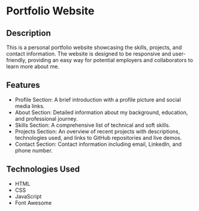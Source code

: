 # Portfolio Website

## Description

This is a personal portfolio website showcasing the skills, projects, and contact information. The website is designed to be responsive and user-friendly, providing an easy way for potential employers and collaborators to learn more about me.

## Features

- Profile Section: A brief introduction with a profile picture and social media links.
- About Section: Detailed information about my background, education, and professional journey.
- Skills Section: A comprehensive list of technical and soft skills.
- Projects Section: An overview of recent projects with descriptions, technologies used, and links to GitHub repositories and live demos.
- Contact Section: Contact information including email, LinkedIn, and phone number.

## Technologies Used

- HTML
- CSS
- JavaScript
- Font Awesome
